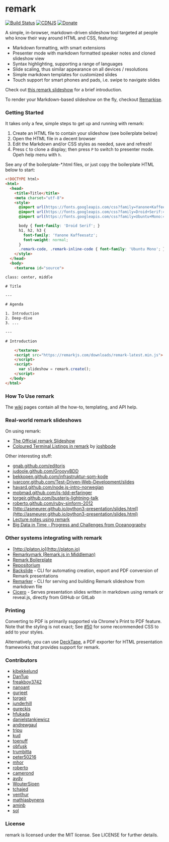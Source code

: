 # remark

[![Build Status](https://travis-ci.org/gnab/remark.svg?branch=develop)](https://travis-ci.org/gnab/remark)
[![CDNJS](https://img.shields.io/cdnjs/v/remark.svg)](https://cdnjs.com/libraries/remark)
[![Donate](https://www.paypalobjects.com/en_US/i/btn/btn_donate_SM.gif)](https://www.paypal.com/cgi-bin/webscr?cmd=_s-xclick&hosted_button_id=4ADT275DY7JTG)

A simple, in-browser, markdown-driven slideshow tool targeted at people who know their way around HTML and CSS, featuring:

- Markdown formatting, with smart extensions
- Presenter mode with markdown formatted speaker notes and cloned slideshow view
- Syntax highlighting, supporting a range of languages
- Slide scaling, thus similar appearance on all devices / resolutions
- Simple markdown templates for customized slides
- Touch support for smart phones and pads, i.e. swipe to navigate slides

Check out [this remark slideshow](http://gnab.github.com/remark) for a brief introduction.

To render your Markdown-based slideshow on the fly, checkout [Remarkise](https://gnab.github.io/remark/remarkise).

### Getting Started

It takes only a few, simple steps to get up and running with remark:

1. Create an HTML file to contain your slideshow (see boilerplate below)
2. Open the HTML file in a decent browser
3. Edit the Markdown and/or CSS styles as needed, save and refresh!
4. Press `C` to clone a display; then press `P` to switch to presenter mode. Opeh help menu with `h`.

See any of the boilerplate-*.html files, or just copy the boilerplate HTML below to start:

```html
<!DOCTYPE html>
<html>
  <head>
    <title>Title</title>
    <meta charset="utf-8">
    <style>
      @import url(https://fonts.googleapis.com/css?family=Yanone+Kaffeesatz);
      @import url(https://fonts.googleapis.com/css?family=Droid+Serif:400,700,400italic);
      @import url(https://fonts.googleapis.com/css?family=Ubuntu+Mono:400,700,400italic);

      body { font-family: 'Droid Serif'; }
      h1, h2, h3 {
        font-family: 'Yanone Kaffeesatz';
        font-weight: normal;
      }
      .remark-code, .remark-inline-code { font-family: 'Ubuntu Mono'; }
    </style>
  </head>
  <body>
    <textarea id="source">

class: center, middle

# Title

---

# Agenda

1. Introduction
2. Deep-dive
3. ...

---

# Introduction

    </textarea>
    <script src="https://remarkjs.com/downloads/remark-latest.min.js">
    </script>
    <script>
      var slideshow = remark.create();
    </script>
  </body>
</html>
```

### How To Use remark

The [wiki](http://github.com/gnab/remark/wiki) pages contain all the how-to, templating, and API help.

### Real-world remark slideshows

On using remark:

- [The Official remark Slideshow](http://gnab.github.com/remark)
- [Coloured Terminal Listings in remark](http://joshbode.github.com/remark/ansi.html) by [joshbode](https://github.com/joshbode)

Other interesting stuff:

- [gnab.github.com/editorjs](http://gnab.github.com/editorjs)
- [judoole.github.com/GroovyBDD](http://judoole.github.com/GroovyBDD)
- [bekkopen.github.com/infrastruktur-som-kode](http://bekkopen.github.com/infrastruktur-som-kode)
- [ivarconr.github.com/Test-Driven-Web-Development/slides](http://ivarconr.github.com/Test-Driven-Web-Development/slides)
- [havard.github.com/node.js-intro-norwegian](http://havard.github.com/node.js-intro-norwegian)
- [mobmad.github.com/js-tdd-erfaringer](http://mobmad.github.com/js-tdd-erfaringer)
- [torgeir.github.com/busterjs-lightning-talk](http://torgeir.github.com/busterjs-lightning-talk)
- [roberto.github.com/ruby-sinform-2012](http://roberto.github.com/ruby-sinform-2012)
- [http://asmeurer.github.io/python3-presentation/slides.html](http://asmeurer.github.io/python3-presentation/slides.html)
- [Lecture notes using remark](http://keysan.me/ee361/)
- [Big Data in Time - Progress and Challenges from Oceanography](http://www.jmlilly.net/talks/bigdata16.html)

### Other systems integrating with remark

- [http://platon.io](http://platon.io)
- [Remarkymark (Remark.js in Middleman)](https://github.com/camerond/remarkymark)
- [Remark Boilerplate](https://github.com/brenopolanski/remark-boilerplate)
- [Repositorium](https://github.com/pille1842/repositorium)
- [Backslide](https://github.com/sinedied/backslide) - CLI for automating creation, export and PDF conversion of Remark presentations
- [Remarker](https://github.com/kt3k/remarker) - CLI for serving and building Remark slideshow from markdown file
- [Cicero](https://github.com/bast/cicero) - Serves presentation slides written in markdown using remark or reveal.js, directly from GitHub or GitLab

### Printing

Converting to PDF is primarily supported via Chrome's Print to PDF feature. Note that the styling is not exact; See [#50](https://github.com/gnab/remark/issues/50#issuecomment-223887379) for some recommended CSS to add to your styles.

Alternatively, you can use [DeckTape](https://github.com/astefanutti/decktape), a PDF exporter for HTML presentation frameworks that provides support for remark.

### Contributors

- [kjbekkelund](https://github.com/kjbekkelund)
- [DanTup](https://github.com/DanTup)
- [freakboy3742](https://github.com/freakboy3742)
- [nanoant](https://github.com/nanoant)
- [gurjeet](https://github.com/gurjeet)
- [torgeir](https://github.com/torgeir)
- [junderhill](https://github.com/junderhill)
- [gureckis](https://github.com/gureckis)
- [hfukada](https://github.com/hfukada)
- [danielstankiewicz](https://github.com/danielstankiewicz)
- [andrewgaul](https://github.com/andrewgaul)
- [tripu](https://github.com/tripu)
- [kud](https://github.com/kud)
- [toenuff](https://github.com/toenuff)
- [obfusk](https://github.com/obfusk)
- [trumbitta](https://github.com/trumbitta)
- [peter50216](https://github.com/peter50216)
- [mhor](https://github.com/mhor)
- [roberto](https://github.com/roberto)
- [camerond](https://github.com/camerond)
- [avdv](https://github.com/avdv)
- [WouterSioen](https://github.com/WouterSioen)
- [tchajed](https://github.com/tchajed)
- [venthur](https://github.com/venthur)
- [mathiasbynens](https://github.com/mathiasbynens)
- [aminb](https://github.com/aminb)
- [sol](https://github.com/sol)

### License

remark is licensed under the MIT license. See LICENSE for further
details.

